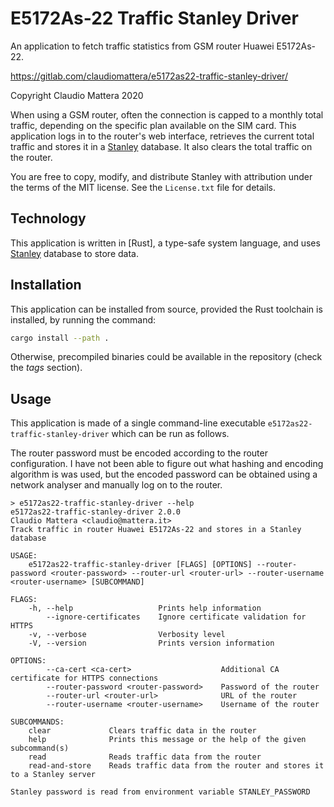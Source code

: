 E5172As-22 Traffic Stanley Driver
====

An application to fetch traffic statistics from GSM router Huawei E5172As-22.

https://gitlab.com/claudiomattera/e5172as22-traffic-stanley-driver/

Copyright Claudio Mattera 2020

When using a GSM router, often the connection is capped to a monthly total traffic, depending on the specific plan available on the SIM card.
This application logs in to the router's web interface, retrieves the current total traffic and stores it in a [Stanley] database.
It also clears the total traffic on the router.

You are free to copy, modify, and distribute Stanley with attribution under the terms of the MIT license. See the `License.txt` file for details.


Technology
----

This application is written in [Rust], a type-safe system language, and uses [Stanley] database to store data.

[Stanley]: https://gitlab.com/claudiomattera/stanley/


Installation
----

This application can be installed from source, provided the Rust toolchain is installed, by running the command:

~~~~bash
cargo install --path .
~~~~

Otherwise, precompiled binaries could be available in the repository (check the *tags* section).


Usage
----

This application is made of a single command-line executable `e5172as22-traffic-stanley-driver` which can be run as follows.

The router password must be encoded according to the router configuration.
I have not been able to figure out what hashing and encoding algorithm is was used, but the encoded password can be obtained using a network analyser and manually log on to the router.


~~~~text
> e5172as22-traffic-stanley-driver --help
e5172as22-traffic-stanley-driver 2.0.0
Claudio Mattera <claudio@mattera.it>
Track traffic in router Huawei E5172As-22 and stores in a Stanley database

USAGE:
    e5172as22-traffic-stanley-driver [FLAGS] [OPTIONS] --router-password <router-password> --router-url <router-url> --router-username <router-username> [SUBCOMMAND]

FLAGS:
    -h, --help                   Prints help information
        --ignore-certificates    Ignore certificate validation for HTTPS
    -v, --verbose                Verbosity level
    -V, --version                Prints version information

OPTIONS:
        --ca-cert <ca-cert>                    Additional CA certificate for HTTPS connections
        --router-password <router-password>    Password of the router
        --router-url <router-url>              URL of the router
        --router-username <router-username>    Username of the router

SUBCOMMANDS:
    clear             Clears traffic data in the router
    help              Prints this message or the help of the given subcommand(s)
    read              Reads traffic data from the router
    read-and-store    Reads traffic data from the router and stores it to a Stanley server

Stanley password is read from environment variable STANLEY_PASSWORD

~~~~
